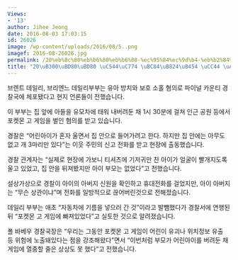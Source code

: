 ```yaml
---
Views:
- '13'
author: Jihee Jeong
date: 2016-08-03 17:03:15
id: 26026
image: /wp-content/uploads/2016/08/5..png
imagef: 2016-08-26026.jpg
permalink: /20%eb%8c%80%eb%b6%80%eb%b6%80-%ec%95%84%ec%9d%b4-%eb%b2%84%eb%a0%a4%eb%91%94-%ec%b1%84-%ea%b2%8c%ec%9e%84/
title: "20\uB300\uBD80\uBD80 \uC544\uC774 \uBC84\uB824\uB454 \uCC44 \uAC8C\uC784"
---
```


브렌트 데일리, 브리엔느 데일리부부는 유아 방치와 보호 소홀 혐의로 파이널 카운티 경찰국에 체포됐다고 현지 언론들이 전했습니다.

이 부부는 집 앞에 아들을 유모차에 태워 내버려둔 채 1시 30분에 걸쳐 인근 공원 등에서 포켓몬 고 게임을 벌인 혐의를 받고 있습니다.

경찰은 &#8220;어린아이가 혼자 울면서 집 안으로 들어가려고 한다. 하지만 집 안에는 아무도 없고 개 3마리만 있다&#8221;는 이웃 주민의 신고 전화를 받고 현장에 출동했습니다.

경찰 관계자는 &#8220;실제로 현장에 가보니 티셔츠에 기저귀만 찬 아이가 얼굴이 빨개지도록 울고 있었고, 집 안을 뒤져봤지만 아이 부모는 없었다&#8221;고 전했습니다.

설상가상으로 경찰이 아이의 아버지 신원을 확인하고 휴대전화를 걸었지만, 아이 아버지는 &#8220;무슨 상관이냐&#8221;며 전화를 일방적으로 끊어버린것으로 전해졌습니다.

데일리 부부는 애초 &#8220;자동차에 기름을 넣으러 간 것&#8221;이라고 발뺌했다가 경찰서에 연행된 뒤 &#8220;포켓몬 고 게임에 빠져있었다&#8221;고 실토한 것으로 알려졌습니다.

폴 바베우 경찰국장은 &#8220;우리는 그동안 포켓몬 고 게임이 어린이 유괴나 위치정보 유출 등 위험에 노출돼있다는 점을 강조해왔다&#8221;면서 &#8220;이번처럼 부모가 어린아이를 버려둔 채 게임에 열중할 줄은 상상도 못 했다&#8221;고 전했습니다.